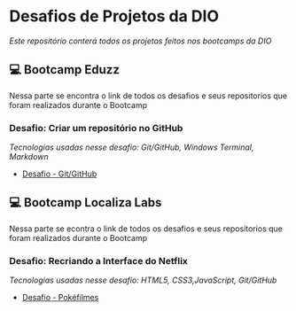# Desafios de Projetos da DIO
*Este repositório conterá todos os projetos feitos nos bootcamps da DIO*


## 💻 Bootcamp Eduzz
Nessa parte se encontra o link de todos os desafios e seus repositorios que foram realizados durante o Bootcamp
### Desafio:  Criar um repositório no GitHub
*Tecnologias usadas nesse desafio: Git/GitHub, Windows Terminal, Markdown*
- [Desafio - Git/GitHub](./Git-GitHub)

## 💻 Bootcamp Localiza Labs
Nessa parte se econtra o link de todos os desafios e seus repositorios que foram realizados durante o Bootcamp
### Desafio: Recriando a Interface do Netflix 
*Tecnologias usadas nesse desafio: HTML5, CSS3,JavaScript, Git/GitHub*
- [Desafio - Pokéfilmes ](./Pokefilmes)